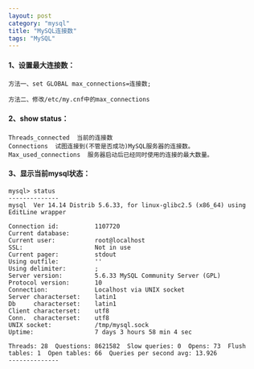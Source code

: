 ```yaml
---
layout: post
category: "mysql"
title: "MySQL连接数"
tags: "MySQL"
---
```


#### 1、设置最大连接数：  

    方法一、set GLOBAL max_connections=连接数;
    
    方法二、修改/etc/my.cnf中的max_connections

#### 2、show status：  

    Threads_connected  当前的连接数
    Connections  试图连接到(不管是否成功)MySQL服务器的连接数。
    Max_used_connections  服务器启动后已经同时使用的连接的最大数量。

#### 3、显示当前mysql状态：  

    mysql> status                                                                                                                                                                               
    --------------                                                                                                                                                                              
    mysql  Ver 14.14 Distrib 5.6.33, for linux-glibc2.5 (x86_64) using  EditLine wrapper                                                                                                        

    Connection id:          1107720                                                                                                                                                             
    Current database:                                                                                                                                                                           
    Current user:           root@localhost                                                                                                                                                      
    SSL:                    Not in use                                                                                                                                                          
    Current pager:          stdout                                                                                                                                                              
    Using outfile:          ''                                                                                                                                                                  
    Using delimiter:        ;                                                                                                                                                                   
    Server version:         5.6.33 MySQL Community Server (GPL)                                                                                                                                 
    Protocol version:       10                                                                                                                                                                  
    Connection:             Localhost via UNIX socket                                                                                                                                           
    Server characterset:    latin1                                                                                                                                                              
    Db     characterset:    latin1                                                                                                                                                              
    Client characterset:    utf8                                                                                                                                                                
    Conn.  characterset:    utf8                                                                                                                                                                
    UNIX socket:            /tmp/mysql.sock                                                                                                                                                     
    Uptime:                 7 days 3 hours 58 min 4 sec                                                                                                                                         

    Threads: 28  Questions: 8621582  Slow queries: 0  Opens: 73  Flush tables: 1  Open tables: 66  Queries per second avg: 13.926                                                               
    --------------  
